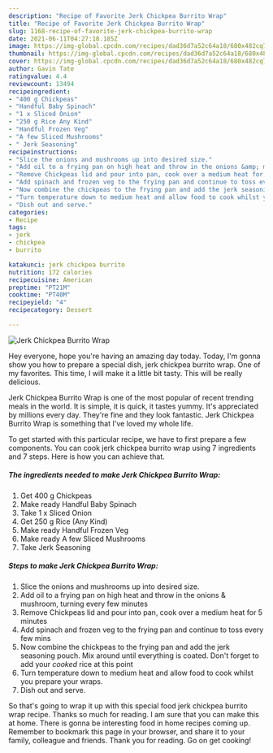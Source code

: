 ```yaml
---
description: "Recipe of Favorite Jerk Chickpea Burrito Wrap"
title: "Recipe of Favorite Jerk Chickpea Burrito Wrap"
slug: 1168-recipe-of-favorite-jerk-chickpea-burrito-wrap
date: 2021-06-11T04:27:18.185Z
image: https://img-global.cpcdn.com/recipes/dad36d7a52c64a18/680x482cq70/jerk-chickpea-burrito-wrap-recipe-main-photo.jpg
thumbnail: https://img-global.cpcdn.com/recipes/dad36d7a52c64a18/680x482cq70/jerk-chickpea-burrito-wrap-recipe-main-photo.jpg
cover: https://img-global.cpcdn.com/recipes/dad36d7a52c64a18/680x482cq70/jerk-chickpea-burrito-wrap-recipe-main-photo.jpg
author: Gavin Tate
ratingvalue: 4.4
reviewcount: 13494
recipeingredient:
- "400 g Chickpeas"
- "Handful Baby Spinach"
- "1 x Sliced Onion"
- "250 g Rice Any Kind"
- "Handful Frozen Veg"
- "A few Sliced Mushrooms"
- " Jerk Seasoning"
recipeinstructions:
- "Slice the onions and mushrooms up into desired size."
- "Add oil to a frying pan on high heat and throw in the onions &amp; mushroom, turning every few minutes"
- "Remove Chickpeas lid and pour into pan, cook over a medium heat for 5 minutes"
- "Add spinach and frozen veg to the frying pan and continue to toss every few mins"
- "Now combine the chickpeas to the frying pan and add the jerk seasoning pouch. Mix around until everything is coated. Don&#39;t forget to add your *cooked* rice at this point"
- "Turn temperature down to medium heat and allow food to cook whilst you prepare your wraps."
- "Dish out and serve."
categories:
- Recipe
tags:
- jerk
- chickpea
- burrito

katakunci: jerk chickpea burrito 
nutrition: 172 calories
recipecuisine: American
preptime: "PT21M"
cooktime: "PT40M"
recipeyield: "4"
recipecategory: Dessert

---
```



![Jerk Chickpea Burrito Wrap](https://img-global.cpcdn.com/recipes/dad36d7a52c64a18/680x482cq70/jerk-chickpea-burrito-wrap-recipe-main-photo.jpg)

Hey everyone, hope you're having an amazing day today. Today, I'm gonna show you how to prepare a special dish, jerk chickpea burrito wrap. One of my favorites. This time, I will make it a little bit tasty. This will be really delicious.

Jerk Chickpea Burrito Wrap is one of the most popular of recent trending meals in the world. It is simple, it is quick, it tastes yummy. It's appreciated by millions every day. They're fine and they look fantastic. Jerk Chickpea Burrito Wrap is something that I've loved my whole life.




To get started with this particular recipe, we have to first prepare a few components. You can cook jerk chickpea burrito wrap using 7 ingredients and 7 steps. Here is how you can achieve that.

<!--inarticleads1-->

##### The ingredients needed to make Jerk Chickpea Burrito Wrap:

1. Get 400 g Chickpeas
1. Make ready Handful Baby Spinach
1. Take 1 x Sliced Onion
1. Get 250 g Rice (Any Kind)
1. Make ready Handful Frozen Veg
1. Make ready A few Sliced Mushrooms
1. Take  Jerk Seasoning




<!--inarticleads2-->

##### Steps to make Jerk Chickpea Burrito Wrap:

1. Slice the onions and mushrooms up into desired size.
1. Add oil to a frying pan on high heat and throw in the onions &amp; mushroom, turning every few minutes
1. Remove Chickpeas lid and pour into pan, cook over a medium heat for 5 minutes
1. Add spinach and frozen veg to the frying pan and continue to toss every few mins
1. Now combine the chickpeas to the frying pan and add the jerk seasoning pouch. Mix around until everything is coated. Don&#39;t forget to add your *cooked* rice at this point
1. Turn temperature down to medium heat and allow food to cook whilst you prepare your wraps.
1. Dish out and serve.




So that's going to wrap it up with this special food jerk chickpea burrito wrap recipe. Thanks so much for reading. I am sure that you can make this at home. There is gonna be interesting food in home recipes coming up. Remember to bookmark this page in your browser, and share it to your family, colleague and friends. Thank you for reading. Go on get cooking!
